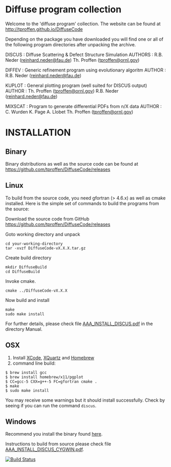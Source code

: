 Diffuse program collection
================================================================

Welcome to the 'diffuse program' collection.
The website can be found at http://tproffen.github.io/DiffuseCode

Depending on the package you have downloaded you will find one or all of the
following program directories after unpacking the archive.

DISCUS  : Diffuse Scattering & Defect Structure Simulation
AUTHORS : R.B. Neder  (reinhard.neder@fau.de)
          Th. Proffen (tproffen@ornl.gov)

DIFFEV  : Generic refinement program using evolutionary algoritm
AUTHOR  : R.B. Neder  (reinhard.neder@fau.de)

KUPLOT  : General plotting program (well suited for DISCUS output)
AUTHOR  : Th. Proffen (tproffen@ornl.gov)
          R.B. Neder  (reinhard.neder@fau.de)

MIXSCAT : Program to generate differential PDFs from n/X data
AUTHOR  : C. Wurden K. Page A. Llobet
          Th. Proffen (tproffen@ornl.gov)

INSTALLATION
================================================================

Binary
------

Binary distributions as well as the source code can be found 
at https://github.com/tproffen/DiffuseCode/releases

Linux
-----

To build from the source code, you need gfortran (> 4.6.x) as
well as cmake installed. Here is the simple set of commands 
to build the programs from the source:

Download the source code from GitHub https://github.com/tproffen/DiffuseCode/releases

Goto working directory and unpack

    cd your-working-directory
    tar -xvzf DiffuseCode-vX.X.X.tar.gz

Create build directory

    mkdir DiffuseBuild
    cd DiffuseBuild

Invoke cmake.
  
    cmake ../DiffuseCode-vX.X.X

Now build and install

    make
    sudo make install

For further details, please check file [AAA_INSTALL_DISCUS.pdf](Manual/AAA_INSTALL_DISCUS.pdf) in the directory Manual.

OSX
---

1. Install [XCode](https://developer.apple.com/xcode/download/), [XQuartz](http://www.xquartz.org/) and [Homebrew](http://brew.sh/)
2. command line build:

```
$ brew install gcc
$ brew install homebrew/x11/pgplot
$ CC=gcc-5 CXX=g++-5 FC=gfortran cmake .
$ make
$ sudo make install
```

You may receive some warnings but it should install successfully. Check by seeing if you can run the command `discus`.

Windows
-------

Recommend you install the binary found [here](https://github.com/tproffen/DiffuseCode/releases).

Instructions to build from source please check file [AAA_INSTALL_DISCUS_CYGWIN.pdf](Manual/AAA_INSTALL_DISCUS_CYGWIN.pdf).


[![Build Status](https://travis-ci.org/tproffen/DiffuseCode.svg?branch=master)](https://travis-ci.org/tproffen/DiffuseCode)
